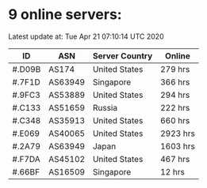 # 9 online servers:

Latest update at: Tue Apr 21 07:10:14 UTC 2020

| ID | ASN | Server Country | Online |
| -- | --- | -------------- | ------ |
| #.D09B | AS174 | United States | 279 hrs |
| #.7F1D | AS63949 | Singapore | 366 hrs |
| #.9FC3 | AS53889 | United States | 294 hrs |
| #.C133 | AS51659 | Russia | 222 hrs |
| #.C348 | AS35913 | United States | 660 hrs |
| #.E069 | AS40065 | United States | 2923 hrs |
| #.2A79 | AS63949 | Japan | 1603 hrs |
| #.F7DA | AS45102 | United States | 467 hrs |
| #.66BF | AS16509 | Singapore | 12 hrs |

